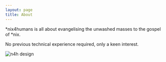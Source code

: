 ```yaml
---
layout: page
title: About
---
```


*nix4humans is all about evangelising the unwashed masses to the gospel of *nix.

No previous technical experience required, only a keen interest.

![n4h design](/n4h/assets/n4h_design.svg)